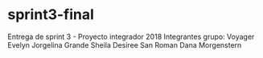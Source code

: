 # sprint3-final
Entrega de sprint 3 - Proyecto integrador 2018 
Integrantes grupo: Voyager
Evelyn Jorgelina Grande
Sheila Desiree San Roman
Dana Morgenstern
